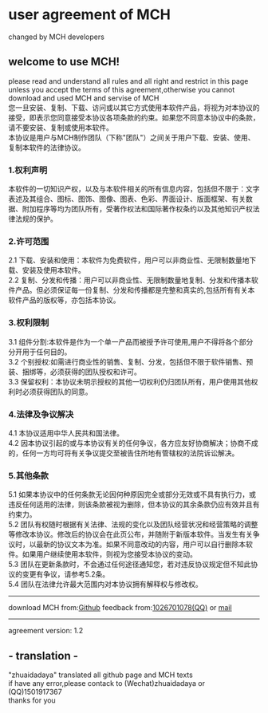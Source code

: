 # user agreement of MCH

changed by MCH developers<br>

## welcome to use MCH!
please read and understand all rules and all right and restrict in this page <br>
unless you accept the terms of this agreement,otherwise you cannot download and used MCH and servise of MCH<br>
您一旦安装、复制、下载、访问或以其它方式使用本软件产品，将视为对本协议的接受，即表示您同意接受本协议各项条款的约束。如果您不同意本协议中的条款，请不要安装、复制或使用本软件。<br>
本协议是用户与MCH制作团队（下称"团队"）之间关于用户下载、安装、使用、复制本软件的法律协议。<br>
### 1.权利声明
本软件的一切知识产权，以及与本软件相关的所有信息内容，包括但不限于：文字表述及其组合、图标、图饰、图像、图表、色彩、界面设计、版面框架、有关数据、附加程序等均为团队所有，受著作权法和国际著作权条约以及其他知识产权法律法规的保护。<br>
### 2.许可范围
2.1 下载、安装和使用：本软件为免费软件，用户可以非商业性、无限制数量地下载、安装及使用本软件。<br>
2.2 复制、分发和传播：用户可以非商业性、无限制数量地复制、分发和传播本软件产品。但必须保证每一份复制、分发和传播都是完整和真实的,包括所有有关本软件产品的版权等，亦包括本协议。<br>
### 3.权利限制
3.1 组件分割:本软件是作为一个单一产品而被授予许可使用,用户不得将各个部分分开用于任何目的。<br>
3.2 个别授权:如需进行商业性的销售、复制、分发，包括但不限于软件销售、预装、捆绑等，必须获得的团队授权和许可。<br>
3.3 保留权利：本协议未明示授权的其他一切权利仍归团队所有，用户使用其他权利时必须获得团队的同意。<br>
### 4.法律及争议解决
4.1 本协议适用中华人民共和国法律。<br>
4.2 因本协议引起的或与本协议有关的任何争议，各方应友好协商解决；协商不成的，任何一方均可将有关争议提交至被告住所地有管辖权的法院诉讼解决。<br>

### 5.其他条款
5.1 如果本协议中的任何条款无论因何种原因完全或部分无效或不具有执行力，或违反任何适用的法律，则该条款被视为删除，但本协议的其余条款仍应有效并且有约束力。<br>
5.2 团队有权随时根据有关法律、法规的变化以及团队经营状况和经营策略的调整等修改本协议。修改后的协议会在此页公布，并随附于新版本软件。当发生有关争议时，以最新的协议文本为准。如果不同意改动的内容，用户可以自行删除本软件。如果用户继续使用本软件，则视为您接受本协议的变动。<br>
5.3 团队在更新条款时，不会通过任何途径通知您，若对违反协议规定但不知此协议的变更有争议，请参考5.2条。<br>
5.4 团队在法律允许最大范围内对本协议拥有解释权与修改权。
<hr>

download MCH from:[Github](https://raw.githubusercontent.com/andogy/MCH/main/Public/MCH.jar)
feedback from:[1026701078(QQ)](https://jq.qq.com/?_wv=1027&amp;k=xBFSpkKr) or [mail](mailto:1501917367@qq.com)
<hr>
agreement version: 1.2

## - translation -

"zhuaidadaya" translated all github page and MCH texts<br>
if have any error,please contack to (Wechat)zhuaidadaya or (QQ)1501917367<br>
thanks for you<br>
